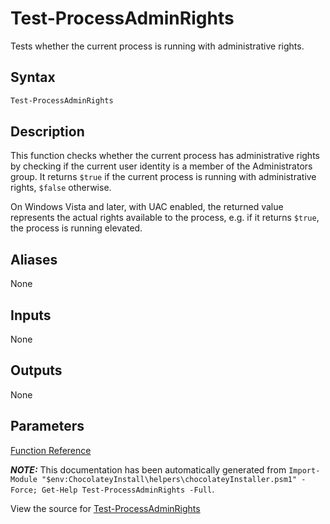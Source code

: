 ﻿---
Title: Test-ProcessAdminRights
Description: Information on Test-ProcessAdminRights function
RedirectFrom: docs/helpers-test-process-admin-rights
ShowInNavbar: false
ShowInSidebar: false
---

# Test-ProcessAdminRights

<!-- This documentation is automatically generated from https://github.com/chocolatey/choco/tree/stable/src/chocolatey.resources/helpers/functions/Test-ProcessAdminRights.ps1 using https://github.com/chocolatey/choco/tree/stable/GenerateDocs.ps1. Contributions are welcome at the original location(s). -->

Tests whether the current process is running with administrative rights.

## Syntax

~~~powershell
Test-ProcessAdminRights
~~~

## Description

This function checks whether the current process has administrative
rights by checking if the current user identity is a member of the
Administrators group. It returns `$true` if the current process is
running with administrative rights, `$false` otherwise.

On Windows Vista and later, with UAC enabled, the returned value
represents the actual rights available to the process, e.g. if it
returns `$true`, the process is running elevated.


## Aliases

None

## Inputs

None

## Outputs

None

## Parameters




[Function Reference](./reference)

***NOTE:*** This documentation has been automatically generated from `Import-Module "$env:ChocolateyInstall\helpers\chocolateyInstaller.psm1" -Force; Get-Help Test-ProcessAdminRights -Full`.

View the source for [Test-ProcessAdminRights](https://github.com/chocolatey/choco/tree/stable/src/chocolatey.resources/helpers/functions/Test-ProcessAdminRights.ps1)
